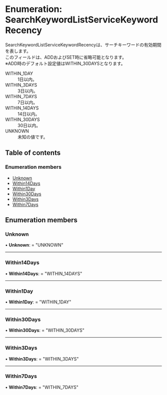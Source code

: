 # Enumeration: SearchKeywordListServiceKeywordRecency


<div lang=\"ja\"> SearchKeywordListServiceKeywordRecencyは、サーチキーワードの有効期間を表します。<br> このフィールドは、ADDおよびSET時に省略可能となります。<br> ※ADD時のデフォルト設定値はWITHIN_30DAYSとなります。 </div>  <dl class=term>   <dt class=\"term__item\">WITHIN_1DAY</dt>   <dd class=\"term__desc\"><span lang=\"ja\">1日以内。</span></dd>   <dt class=\"term__item\">WITHIN_3DAYS</dt>   <dd class=\"term__desc\"><span lang=\"ja\">3日以内。</span></dd>   <dt class=\"term__item\">WITHIN_7DAYS</dt>   <dd class=\"term__desc\"><span lang=\"ja\">7日以内。</span></dd>   <dt class=\"term__item\">WITHIN_14DAYS</dt>   <dd class=\"term__desc\"><span lang=\"ja\">14日以内。</span></dd>   <dt class=\"term__item\">WITHIN_30DAYS</dt>   <dd class=\"term__desc\"><span lang=\"ja\">30日以内。</span></dd>   <dt class=\"term__item\">UNKNOWN</dt>   <dd class=\"term__desc\"><span lang=\"ja\">未知の値です。</span></dd> </dl>

## Table of contents

### Enumeration members

- [Unknown](searchkeywordlistservicekeywordrecency.md#unknown)
- [Within14Days](searchkeywordlistservicekeywordrecency.md#within14days)
- [Within1Day](searchkeywordlistservicekeywordrecency.md#within1day)
- [Within30Days](searchkeywordlistservicekeywordrecency.md#within30days)
- [Within3Days](searchkeywordlistservicekeywordrecency.md#within3days)
- [Within7Days](searchkeywordlistservicekeywordrecency.md#within7days)

## Enumeration members

### Unknown

• **Unknown**: = "UNKNOWN"

___

### Within14Days

• **Within14Days**: = "WITHIN\_14DAYS"

___

### Within1Day

• **Within1Day**: = "WITHIN\_1DAY"

___

### Within30Days

• **Within30Days**: = "WITHIN\_30DAYS"

___

### Within3Days

• **Within3Days**: = "WITHIN\_3DAYS"

___

### Within7Days

• **Within7Days**: = "WITHIN\_7DAYS"
